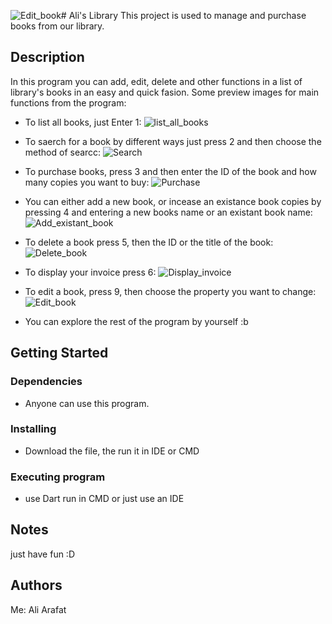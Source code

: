 ![Edit_book](https://github.com/AliArafat4/Project-1/assets/84300173/007fe93b-8167-4c5a-b6b4-48da5ee80643)# Ali's Library 
This project is used to manage and purchase books from our library.

## Description

In this program you can add, edit, delete and other functions in a list of library's books in an easy and quick fasion.
Some preview images for main functions from the program:

* To list all books, just Enter 1:
![list_all_books](https://github.com/AliArafat4/Project-1/assets/84300173/cf988680-f779-431c-aea1-2e8e19d3408a)

* To saerch for a book by different ways just press 2 and then choose the method of searcc:
![Search](https://github.com/AliArafat4/Project-1/assets/84300173/b0f52748-84b6-414d-af1a-c4108739bc2f)

* To purchase books, press 3 and then enter the ID of the book and how many copies you want to buy:
![Purchase](https://github.com/AliArafat4/Project-1/assets/84300173/bd482f0f-577b-4553-9575-4d0415daa527)

* You can either add a new book, or incease an existance book copies by pressing 4 and entering a new books name or an existant book name:
![Add_existant_book](https://github.com/AliArafat4/Project-1/assets/84300173/04512323-2f62-470b-8449-10f50cb86cfc)

* To delete a book press 5, then the ID or the title of the book:
![Delete_book](https://github.com/AliArafat4/Project-1/assets/84300173/7f6cc5be-113f-448c-a4c8-8e2acd396d2a)

* To display your invoice press 6:
![Display_invoice](https://github.com/AliArafat4/Project-1/assets/84300173/38abee1a-308a-43b0-8ef2-f89ac2fd06f1)

* To edit a book, press 9, then choose the property you want to change:
![Edit_book](https://github.com/AliArafat4/Project-1/assets/84300173/aa5680f1-0663-49cb-8101-511b01acdbca)

* You can explore the rest of the program by yourself :b

## Getting Started

### Dependencies

* Anyone can use this program.
  

### Installing

* Download the file, the run it in IDE or CMD

### Executing program

* use Dart run in CMD or just use an IDE


## Notes
just have fun :D

## Authors

Me: Ali Arafat

